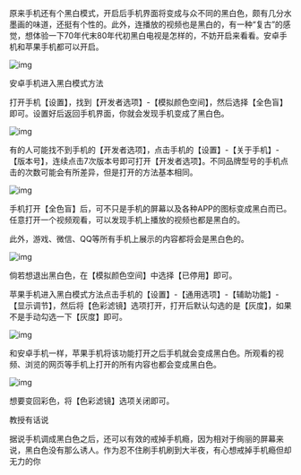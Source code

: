 原来手机还有个黑白模式，开启后手机界面将变成与众不同的黑白色，颇有几分水墨画的味道，还挺有个性的。此外，连播放的视频也是黑白的，有一种“复古”的感觉，想体验一下70年代末80年代初黑白电视是怎样的，不妨开启来看看。安卓手机和苹果手机都可以开启。

![img](https://n.sinaimg.cn/sinacn09/250/w600h450/20180816/9e39-hhvciiv6065572.jpg)

安卓手机进入黑白模式方法

打开手机【设置】，找到【开发者选项】-【模拟颜色空间】，然后选择【全色盲】即可。设置好后返回手机界面，你就会发现手机变成了黑白色。

![img](https://n.sinaimg.cn/sinacn09/332/w600h532/20180816/8998-hhvciiv6069008.jpg)

有的人可能找不到手机的【开发者选项】，点击手机的【设置】-【关于手机】-【版本号】，连续点击7次版本号即可打开【开发者选项】。不同品牌型号的手机点击的次数可能会有所差异，但是打开的方法基本相同。

![img](https://n.sinaimg.cn/sinacn09/27/w600h1027/20180816/d3cc-hhvciiv6070333.jpg)

手机打开【全色盲】后，可不只是手机的屏幕以及各种APP的图标变成黑白而已。任意打开一个视频观看，可以发现手机上播放的视频也都是黑白的。

此外，游戏、微信、QQ等所有手机上展示的内容都将会是黑白色的。

![img](https://n.sinaimg.cn/sinacn09/250/w600h450/20180816/2230-hhvciiv6070709.jpg)

倘若想退出黑白色，在【模拟颜色空间】中选择【已停用】即可。

苹果手机进入黑白模式方法点击手机的【设置】-【通用选项】-【辅助功能】-【显示调节】，然后将【色彩滤镜】选项打开，打开后默认勾选的是【灰度】，如果不是手动勾选一下【灰度】即可。

![img](https://n.sinaimg.cn/sinacn09/202/w600h402/20180816/1b72-hhvciiv6071179.jpg)

和安卓手机一样，苹果手机将该功能打开之后手机就会变成黑白色。所观看的视频、浏览的网页等手机上打开的所有内容也都会变成黑白色。

![img](https://n.sinaimg.cn/sinacn09/250/w600h450/20180816/1a91-hhvciiv6072554.jpg)

想要变回彩色，将【色彩滤镜】选项关闭即可。

教授有话说

据说手机调成黑白色之后，还可以有效的戒掉手机瘾，因为相对于绚丽的屏幕来说，黑白色没有那么诱人。作为忍不住刷手机刷到大半夜，有心想戒掉手机瘾但却无力的你